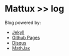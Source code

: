 # Mattux >> log

Blog powered by:
- [Jekyll](http://http://jekyllrb.com/)
- [Github Pages](https://pages.github.com/)
- [Disqus](http://disqus.com/)
- [MathJax](https://www.mathjax.org/)
